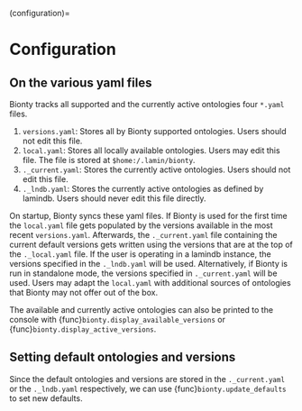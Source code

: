 (configuration)=

# Configuration

## On the various yaml files

Bionty tracks all supported and the currently active ontologies four `*.yaml` files.

1. `versions.yaml`: Stores all by Bionty supported ontologies. Users should not edit this file.
2. `local.yaml`: Stores all locally available ontologies. Users may edit this file. The file is stored at `$home:/.lamin/bionty`.
3. `._current.yaml`: Stores the currently active ontologies. Users should not edit this file.
4. `._lndb.yaml`: Stores the currently active ontologies as defined by lamindb. Users should never edit this file directly.

On startup, Bionty syncs these yaml files.
If Bionty is used for the first time the `local.yaml` file gets populated by the versions available in the most recent `versions.yaml`.
Afterwards, the `._current.yaml` file containing the current default versions gets written
using the versions that are at the top of the `._local.yaml` file.
If the user is operating in a lamindb instance, the versions specified in the `._lndb.yaml` will be used.
Alternatively, if Bionty is run in standalone mode, the versions specified in `._current.yaml` will be used.
Users may adapt the `local.yaml` with additional sources of ontologies that Bionty may not offer out of the box.

The available and currently active ontologies can also be printed to the console with
{func}`bionty.display_available_versions` or {func}`bionty.display_active_versions`.

## Setting default ontologies and versions

Since the default ontologies and versions are stored in the `._current.yaml` or the `._lndb.yaml` respectively, we can use
{func}`bionty.update_defaults` to set new defaults.
